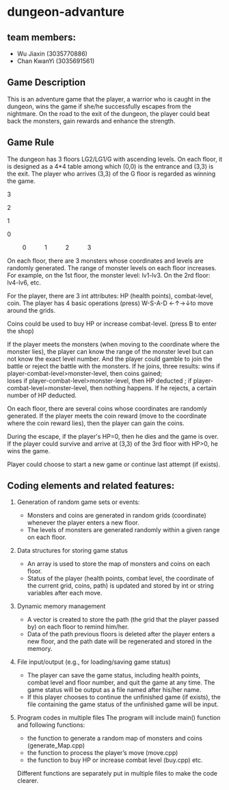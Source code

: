 # dungeon-advanture
## team members:
- Wu Jiaxin (3035770886)
- Chan KwanYi (3035691561)
## Game Description
This is an adventure game that the player, a warrior who is caught in the dungeon, wins the game if she/he successfully escapes from the nightmare. On the road to the exit of the dungeon, the player could beat back the monsters, gain rewards and enhance the strength. 

## Game Rule 
The dungeon has 3 floors LG2/LG1/G with ascending levels. On each floor, it is designed as a 4*4 table among which (0,0) is the entrance and (3,3) is the exit. The player who arrives (3,3) of the G floor is regarded as winning the game.

3

2

1

0

`     `0`      `1`      `2`      `3

On each floor, there are 3 monsters whose coordinates and levels are randomly generated. The range of monster levels on each floor increases. For example, on the 1st floor, the monster level: lv1-lv3. On the 2rd floor: lv4-lv6, etc.

For the player, there are 3 int attributes: HP (health points), combat-level, coin.
The player has 4 basic operations (press) W-S-A-D ←↑→↓to move around the grids. 

Coins could be used to buy HP or increase combat-level. (press B to enter the shop)

If the player meets the monsters (when moving to the coordinate where the monster lies), the player can know the range of the monster level but can not know the exact level number. And the player could gamble to join the battle or reject the battle with the monsters. 
If he joins, three results: 
wins if player-combat-level>monster-level, then coins gained;  
loses if player-combat-level>monster-level, then HP deducted ; 
if player-combat-level=monster-level, then nothing happens. 
If he rejects, a certain number of HP deducted.

On each floor, there are several coins whose coordinates are randomly generated. 
If the player meets the coin reward (move to the coordinate where the coin reward lies), then the player can gain the coins.

During the escape, if the player's HP=0, then he dies and the game is over. If the player could survive and arrive at (3,3) of the 3rd floor with HP>0, he wins the game. 

Player could choose to start a new game or continue last attempt (if exists).


## Coding elements and related features:
1. Generation of random game sets or events: 
    - Monsters and coins are generated in random grids (coordinate) whenever the player enters a new floor.
    - The levels of monsters are generated randomly within a given range on each floor.
2. Data structures for storing game status
    - An array is used to store the map of monsters and coins on each floor.
    - Status of the player (health points, combat level, the coordinate of the current grid, coins, path) is updated and stored by int or string variables after each move.
3. Dynamic memory management 
    - A vector is created to store the path (the grid that the player passed by) on each floor to remind him/her. 
    - Data of the path previous floors is deleted after the player enters a new floor, and the path date will be regenerated and stored in the memory.
4. File input/output (e.g., for loading/saving game status)
    - The player can save the game status, including health points, combat level and floor number, and quit the game at any time. The game status will be output as a file named after his/her name.
    - If this player chooses to continue the unfinished game (if exists), the file containing the game status of the unfinished game will be input. 
5. Program codes in multiple files 
    The program will include main() function and following functions:
    - the function to generate a random map of monsters and coins (generate_Map.cpp)
    - the function to process the player’s move (move.cpp)
    - the function to buy HP or increase combat level (buy.cpp)
    etc.
    
    Different functions are separately put in multiple files to make the code clearer.

